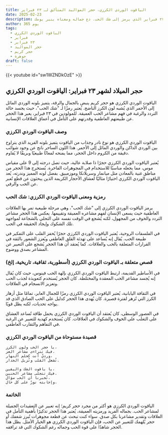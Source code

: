 ```yaml
---
title: الياقوت الوردي الكرزي، حجر المواليد المتألق لـ ٢٣ فبراير
date: 2025-02-23
description: اشعر بأهمية الياقوت الوردي الكرزي، حجر المواليد لـ ٢٣ فبراير الذي يرمز إلى شك الحب. دع جماله ومعناه ينير يومك.
author: 365 يوم
tags:
  - الياقوت الوردي الكرزي
  - فبراير
  - ٢٣ فبراير
  - حجر المواليد
  - حجر كريم
  - جوهرة
draft: false
---
```


{{< youtube id="sw1WZNDkOzE" >}}

## حجر الميلاد لشهر ٢٣ فبراير: الياقوت الوردي الكرزي

الياقوت الوردي الكرزي هو حجر كريم ينبض بالجمال والرقة، يتميز بلونه الوردي المائل إلى الأحمر الذي يُشبه لون الكرز الناضج. يُعتبر رمزًا لـ "شك الحب"، حيث يجسد حالة التردد والرغبة في فهم مشاعر الحب العميقة. للمولودين في ٢٣ فبراير، يعبر هذا الحجر عن طبيعتهم العاطفية وقدرتهم على التأمل في أعماق العلاقات الإنسانية.

### وصف الياقوت الوردي الكرزي

الياقوت الوردي الكرزي هو نوع نادر وجذاب من الياقوت يتميز بلونه الفريد الذي يتراوح بين الوردي الداكن والوردي المائل إلى الأحمر. هذا اللون الساحر ناتج عن وجود شوائب دقيقة من الكروم داخل الحجر، مما يمنحه لمعانًا طبيعيًا وبريقًا لا يُقاوم.

يُعتبر الياقوت الوردي الكرزي حجرًا ذا صلابة عالية، حيث تصل درجته إلى 9 على مقياس موس، مما يجعله مناسبًا للاستخدام في المجوهرات الفاخرة. يُستخرج هذا الحجر من مناطق غنية بالمعادن مثل ميانمار وسريلانكا وموزمبيق. بفضل لونه المميز وندرته، يُعد الياقوت الوردي الكرزي اختيارًا مثاليًا لعشاق الأحجار الكريمة الذين يبحثون عن قطع تُعبر عن الحب والرقي.

### رمزية ومعنى الياقوت الوردي الكرزي: شك الحب

يرمز الياقوت الوردي الكرزي إلى "شك الحب"، وهي مرحلة طبيعية تمر بها العلاقات العاطفية حيث يسعى الإنسان لفهم مشاعره العميقة وتقييمها. يعكس هذا الحجر مشاعر التردد والخوف من المجهول، لكنه يُشجع في الوقت نفسه على التحلي بالشجاعة لمواجهة تلك الشكوك وإيجاد الحقيقة في الحب.

في الفلسفات الروحية، يُعتبر الياقوت الوردي الكرزي حجرًا يُحفز القلب على التفكير في طبيعة الحب. يُقال إنه يُساعد على تهدئة القلق العاطفي ويُعزز الشعور بالثقة في القرارات المتعلقة بالحب والعلاقات. كما يُعتقد أن هذا الحجر يُشجع على التعبير عن المشاعر بصدق ووضوح.

### قصص متعلقة بـ الياقوت الوردي الكرزي (أسطورية، ثقافية، تاريخية، إلخ)

في الأساطير القديمة، ارتبط الياقوت الوردي الكرزي بإلهة الحب فينوس، حيث كان يُقال إنه يُجسد مشاعر الحب المعقدة والمختلطة. كان الحجر يُستخدم كتعويذة لجذب الحب وتعزيز الانسجام في العلاقات.

في الثقافة اليابانية، يُعتبر الياقوت الوردي الكرزي رمزًا للجمال العابر، تمامًا مثل أزهار الكرز التي تُزهر لفترة قصيرة. كان يُهدى هذا الحجر كدليل على الحب الصادق الذي قد يواجه تحديات، لكنه يظل قويًا.

في العصور الوسطى، كان يُعتقد أن الياقوت الوردي الكرزي يحمل طاقة تُساعد العشاق على التغلب على الخوف والشكوك في العلاقات. كان يُستخدم كهدية للتعبير عن الرغبة في التفاهم والتقارب العاطفي.

### قصيدة مستوحاة من الياقوت الوردي الكرزي

```
يا حجر الحب ولون الكرز،
فيك تتراءى مشاعر العز.
ورديٌ أنت كحلم النهار،
تُشعل القلب وتُزيل الجدار.

يا ياقوت الشك واليقين،
فيك تتجلى مشاعر الحنين.
تُخبرنا أن الحب سؤال،
وإجابته نورٌ على كل حال.
```

### الخاتمة

الياقوت الوردي الكرزي هو أكثر من مجرد حجر كريم؛ إنه تعبير عن التعقيدات الجميلة لمشاعر الحب. بجماله الفريد ورمزيته العميقة، يُعتبر هذا الحجر تذكيرًا بأهمية التأمل في العلاقات وتقدير مشاعرنا بكل صدق. سواء كنت تبحث عن قطعة مجوهرات تُبرز شغفك أو حجر يُلهمك للتعبير عن الحب، فإن الياقوت الوردي الكرزي هو الخيار الأمثل. يظل هذا الحجر شاهدًا على قوة الحب وجماله رغم الشكوك التي قد ترافقه.